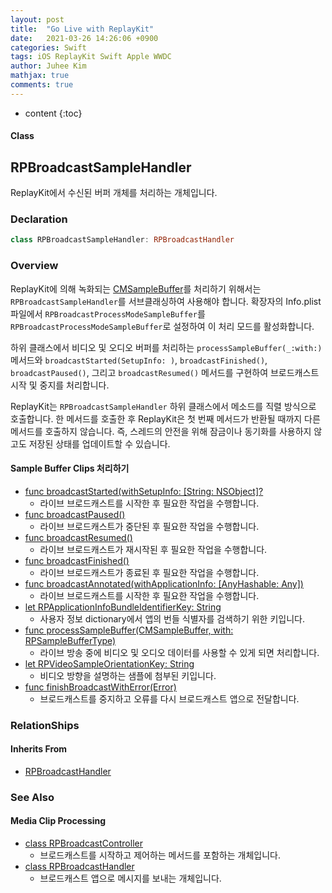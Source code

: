 ```yaml
---
layout: post
title:  "Go Live with ReplayKit"
date:   2021-03-26 14:26:06 +0900
categories: Swift
tags: iOS ReplayKit Swift Apple WWDC
author: Juhee Kim
mathjax: true
comments: true
---
```


* content
{:toc}


#### Class
## RPBroadcastSampleHandler
ReplayKit에서 수신된 버퍼 개체를 처리하는 개체입니다.

### Declaration
```swift
class RPBroadcastSampleHandler: RPBroadcastHandler
```

### Overview
ReplayKit에 의해 녹화되는 [CMSampleBuffer](https://developer.apple.com/documentation/coremedia/cmsamplebuffer)를 처리하기 위해서는 `RPBroadcastSampleHandler`를 서브클래싱하여 사용해야 합니다. 확장자의 Info.plist 파일에서 `RPBroadcastProcessModeSampleBuffer`를 `RPBroadcastProcessModeSampleBuffer`로 설정하여 이 처리 모드를 활성화합니다.

하위 클래스에서 비디오 및 오디오 버퍼를 처리하는 `processSampleBuffer(_:with:)` 메서드와 `broadcastStarted(SetupInfo: )`, `broadcastFinished()`, `broadcastPaused()`, 그리고 `broadcastResumed()` 메서드를 구현하여 브로드캐스트 시작 및 중지를 처리합니다.

ReplayKit는 `RPBroadcastSampleHandler` 하위 클래스에서 메소드를 직렬 방식으로 호출합니다. 한 메서드를 호출한 후 ReplayKit은 첫 번째 메서드가 반환될 때까지 다른 메서드를 호출하지 않습니다. 즉, 스레드의 안전을 위해 잠금이나 동기화를 사용하지 않고도 저장된 상태를 업데이트할 수 있습니다.

#### Sample Buffer Clips 처리하기
- [func broadcastStarted(withSetupInfo: [String: NSObject]?](https://developer.apple.com/documentation/replaykit/rpbroadcastsamplehandler/2143170-broadcaststarted)
  - 라이브 브로드캐스트를 시작한 후 필요한 작업을 수행합니다.
- [func broadcastPaused()](https://developer.apple.com/documentation/replaykit/rpbroadcastsamplehandler/2143174-broadcastpaused)
  - 라이브 브로드캐스트가 중단된 후 필요한 작업을 수행합니다.
- [func broadcastResumed()](https://developer.apple.com/documentation/replaykit/rpbroadcastsamplehandler/2143168-broadcastresumed)
  - 라이브 브로드캐스트가 재시작된 후 필요한 작업을 수행합니다.
- [func broadcastFinished()](https://developer.apple.com/documentation/replaykit/rpbroadcastsamplehandler/2143169-broadcastfinished)
  - 라이브 브로드캐스트가 종료된 후 필요한 작업을 수행합니다.
- [func broadcastAnnotated(withApplicationInfo: [AnyHashable: Any])](https://developer.apple.com/documentation/replaykit/rpbroadcastsamplehandler/2935571-broadcastannotated)
  - 라이브 브로드캐스트를 시작한 후 필요한 작업을 수행합니다.
- [let RPApplicationInfoBundleIdentifierKey: String](https://developer.apple.com/documentation/replaykit/rpapplicationinfobundleidentifierkey)
  - 사용자 정보 dictionary에서 앱의 번들 식별자를 검색하기 위한 키입니다.
- [func processSampleBuffer(CMSampleBuffer, with: RPSampleBufferType)](https://developer.apple.com/documentation/replaykit/rpbroadcastsamplehandler/2123045-processsamplebuffer)
  - 라이브 방송 중에 비디오 및 오디오 데이터를 사용할 수 있게 되면 처리합니다.
- [let RPVideoSampleOrientationKey: String](https://developer.apple.com/documentation/replaykit/rpvideosampleorientationkey)
  - 비디오 방향을 설명하는 샘플에 첨부된 키입니다.
- [func finishBroadcastWithError(Error)](https://developer.apple.com/documentation/replaykit/rpbroadcastsamplehandler/2721526-finishbroadcastwitherror)
  - 브로드캐스트를 중지하고 오류를 다시 브로드캐스트 앱으로 전달합니다.

### RelationShips
#### Inherits From
- [RPBroadcastHandler](https://developer.apple.com/documentation/replaykit/rpbroadcasthandler)
### See Also
#### Media Clip Processing
- [class RPBroadcastController](https://developer.apple.com/documentation/replaykit/rpbroadcastcontroller)
  - 브로드캐스트를 시작하고 제어하는 메서드를 포함하는 개체입니다.
- [class RPBroadcastHandler](https://developer.apple.com/documentation/replaykit/rpbroadcasthandler)
  - 브로드캐스트 앱으로 메시지를 보내는 개체입니다.
